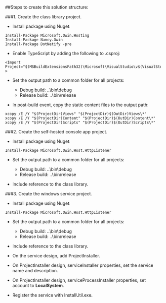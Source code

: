 ##Steps to create this solution structure:

###1. Create the class library project.

- Install package using Nuget:
```
Install-Package Microsoft.Owin.Hosting
Install-Package Nancy.Owin
Install-Package DotNetify -pre
```

- Enable TypeScript by adding the following to .csproj:
```
<Import Project="$(MSBuildExtensionsPath32)\Microsoft\VisualStudio\v$(VisualStudioVersion)\TypeScript\Microsoft.TypeScript.targets" > 
```

- Set the output path to a common folder for all projects:
   - Debug build: ..\bin\debug
   - Release build: ..\bin\release

- In post-build event, copy the static content files to the output path:
```
xcopy /E /Y "$(ProjectDir)Views" "$(ProjectDir)$(OutDir)Views\*"
xcopy /E /Y "$(ProjectDir)Content" "$(ProjectDir)$(OutDir)Content\*"
xcopy /E /Y "$(ProjectDir)Scripts" "$(ProjectDir)$(OutDir)Scripts\*"
```

###2. Create the self-hosted console app project.

- Install package using Nuget:
```
Install-Package Microsoft.Owin.Host.HttpListener
```

- Set the output path to a common folder for all projects:
   - Debug build: ..\bin\debug
   - Release build: ..\bin\release

- Include reference to the class library.

###3. Create the windows service project.

- Install package using Nuget:
```
Install-Package Microsoft.Owin.Host.HttpListener
```

- Set the output path to a common folder for all projects:
   - Debug build: ..\bin\debug
   - Release build: ..\bin\release

- Include reference to the class library.

- On the service design, add ProjectInstaller.

- On ProjectInstaller design, serviceInstaller properties, set the service name and description.

- On ProjectInstaller design, serviceProcessInstaller properties, set account to **LocalSystem**.

- Register the service with InstallUtil.exe.



